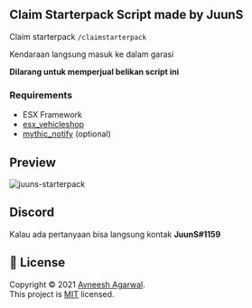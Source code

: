 ## Claim Starterpack Script made by JuunS

Claim starterpack `/claimstarterpack`

Kendaraan langsung masuk ke dalam garasi

**Dilarang untuk memperjual belikan script ini**

### Requirements
- ESX Framework
- [esx_vehicleshop](https://github.com/esx-framework/esx_vehicleshop)
- [mythic_notify](https://github.com/FlawwsX/mythic_notify) (optional)

## Preview
![juuns-starterpack](https://i.imgur.com/xDgt17n.png)

## Discord
Kalau ada pertanyaan bisa langsung kontak **JuunS#1159**

## 📝 License
Copyright © 2021 [Avneesh Agarwal](https://github.com/juunsdev). <br />
This project is [MIT](https://github.com/juunsdev/LICENSE) licensed.